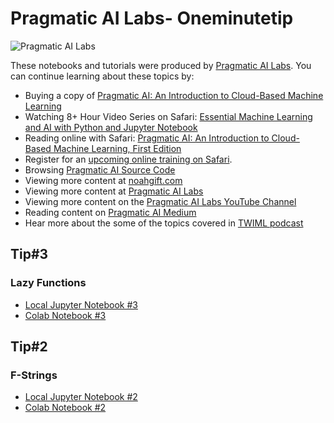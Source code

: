 # Pragmatic AI Labs- Oneminutetip
![Pragmatic AI Labs](https://paiml.com/images/logo_with_slogan_white_background.png)

These notebooks and tutorials were produced by [Pragmatic AI Labs](https://paiml.com/).  You can continue learning about these topics by:

*   Buying a copy of [Pragmatic AI: An Introduction to Cloud-Based Machine Learning](https://amzn.to/2LFLVEg)
*   Watching 8+ Hour Video Series on Safari: [Essential Machine Learning and AI with Python and Jupyter Notebook](https://www.safaribooksonline.com/videos/essential-machine-learning/9780135261118)
*   Reading online with Safari:  [Pragmatic AI: An Introduction to Cloud-Based Machine Learning, First Edition](https://www.safaribooksonline.com/library/view/pragmatic-ai-an/9780134863924/)
*   Register for an [upcoming online training on Safari](https://www.safaribooksonline.com/search/?query=noah%20gift).
*   Browsing [Pragmatic AI Source Code](https://github.com/noahgift/pragmaticai)
*   Viewing more content at [noahgift.com](https://noahgift.com/)
*   Viewing more content at [Pragmatic AI Labs](https://paiml.com/)
*   Viewing more content on the [Pragmatic AI Labs YouTube Channel](https://www.youtube.com/channel/UCNDfiL0D1LUeKWAkRE1xO5Q)
*   Reading content on [Pragmatic AI Medium](https://medium.com/pragmatic-ai-labs)
*   Hear more about the some of the topics covered in [TWIML podcast](https://twimlai.com/twiml-talk-158-growth-hacking-sports-w-machine-learning-with-noah-gift/)

## Tip#3

### Lazy Functions

  - [Local Jupyter Notebook #3](https://github.com/noahgift/1minutetip/blob/master/lazy_functions.ipynb)
  - [Colab Notebook #3](https://colab.research.google.com/drive/1xTAHZOjoHVIZCL9IAV46RAB1t8OPxRbN)  
  
## Tip#2

### F-Strings

  - [Local Jupyter Notebook #2](https://github.com/noahgift/oneminutetip/blob/master/fstrings.ipynb)
  - [Colab Notebook #2](https://colab.research.google.com/drive/1GOrjd67pS2JemL7aSYkskBeI7ckuHtpU)  


